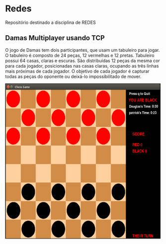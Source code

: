# Redes
Repositório destinado a disciplina de REDES





## Damas Multiplayer usando TCP  
O jogo de Damas tem dois  participantes, que usam um tabuleiro para jogar. O tabuleiro é composto de 24 peças, 12 vermelhas e 12 pretas. Tabuleiro possui 64 casas, claras e escuras.
São distribuídas 12 peças da mesma cor para cada jogador, posicionadas nas casas claras, ocupando as três linhas mais próximas de cada jogador. O objetivo de cada jogador é capturar todas as peças do oponente ou deixá-lo impossibilitado de mover.  

<img src="tela-damas.png" width="500" height="500">
